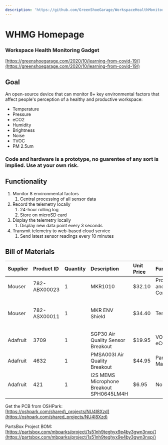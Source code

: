 ```yaml
---
description: 'https://github.com/GreenShoeGarage/WorkspaceHealthMonitoring'
---
```


# WHMG Homepage

### Workspace Health Monitoring Gadget

[https://greenshoegarage.com/2020/10/learning-from-covid-19/](https://greenshoegarage.com/2020/10/learning-from-covid-19/)

## Goal

An open-source device that can monitor 8+ key environmental factors that affect people's perception of a healthy and productive workspace:

* Temperature
* Pressure
* eCO2
* Humidity
* Brightness
* Noise
* TVOC
* PM 2.5um

### Code and hardware is a prototype, no guarentee of any sort is implied. Use at your own risk.

## Functionality

1. Monitor 8 environmental factors
   1. Central processing of all sensor data
2. Record the telemetry locally
   1. 24-hour rolling log
   2. Store on microSD card
3. Display the telemetry locally
   1. Display new data point every 3 seconds
4. Transmit telemetry to web-based cloud service
   1. Send latest sensor readings every 10 minutes

## Bill of Materials

| Supplier | Product ID | Quantity | Description | Unit Price | Function |  |
| :--- | :--- | :--- | :--- | :--- | :--- | :--- |
| Mouser | 782-ABX00023 | 1 | MKR1010 | $32.10 | Processing and Comms |  |
| Mouser | 782-ASX00011 | 1 | MKR ENV Shield | $34.40 | Temp | UVA/UVB/UV Index, Humidity, Pressure, Lux |
| Adafruit | 3709 | 1 | SGP30 Air Quality Sensor Breakout | $19.95 | VOC, eCO2 |  |
| Adafruit | 4632 | 1 | PMSA003I Air Quality Breakout | $44.95 | Particulate Matter |  |
| Adafruit | 421 | 1 | I2S MEMS Microphone Breakout SPH0645LM4H | $6.95 | Noise |  |

Get the PCB from OSHPark: [https://oshpark.com/shared\_projects/NU4I8Xzd](https://oshpark.com/shared_projects/NU4I8Xzd)

PartsBox Project BOM: [https://partsbox.com/mbparks/project/1s51nh9teghyx9e4by3gwn3nxp/](https://partsbox.com/mbparks/project/1s51nh9teghyx9e4by3gwn3nxp/)

